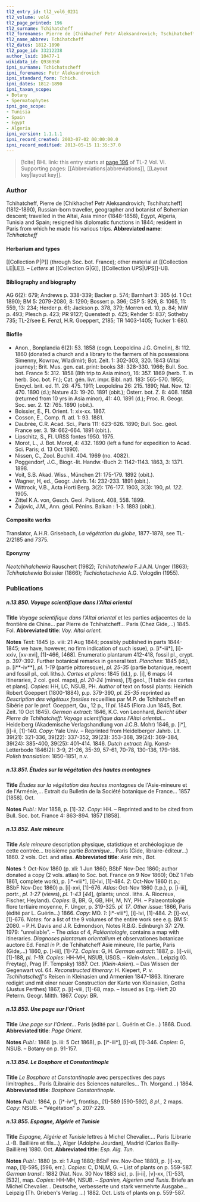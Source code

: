 ```yaml
---
tl2_entry_id: tl2_vol6_0231
tl2_volume: vol6
tl2_page_printed: 196
tl2_surname: Tchihatcheff
tl2_forenames: Pierre de [Chikhachef Petr Aleksandrovich; Tschihatcheff]
tl2_name_abbrev: Tchihatcheff
tl2_dates: 1812-1890
tl2_page_id: 33212238
author_lsid: 10477-1
wikidata_id: Q936950
ipni_surname: Tchichatscheff
ipni_forenames: Petr Aleksandrovich
ipni_standard_form: Tchich.
ipni_dates: 1812-1890
ipni_taxon_scope: 
- Botany
- Spermatophytes
ipni_geo_scope: 
- Tunisia
- Spain
- Egypt
- Algeria
ipni_version: 1.1.1.1
ipni_record_created: 2003-07-02 00:00:00.0
ipni_record_modified: 2013-05-15 11:35:37.0
---
```



> [!cite] BHL link: this entry starts at [page 196](https://www.biodiversitylibrary.org/page/33212238) of TL-2 Vol. VI.
> Supporting pages: [[Abbreviations|abbreviations]], [[Layout key|layout key]].

### Author

Tchihatcheff, Pierre de \[Chikhachef Petr Aleksandrovich; Tschihatcheff\] (1812-1890), Russian-born traveller, geographer and botanist of Bohemian descent; travelled in the Altai, Asia minor (1848-1858), Egypt, Algeria, Tunisia and Spain; resigned his diplomatic functions in 1844; resident in Paris from which he made his various trips. 
**Abbreviated name**: *Tchihatcheff*

#### Herbarium and types

[[Collection P|P]] (through Soc. bot. France); other material at [[Collection LE|LE]]. – *Letters* at [[Collection G|G]], [[Collection UPS|UPS]]-UB.

#### Bibliography and biography

AG 6(2): 679; Andrews p. 338-339; Backer p. 574; Barnhart 3: 365 (d. 1 Oct 1890); BM 5: 2079-2080, 8: 1290; Bossert p. 396; CSP 5: 926, 8: 1065, 11: 559, 13: 234; Herder p. 61; Jackson p. 378, 379; Morren ed. 10, p. 84; MW p. 493; Plesch p. 423; PR 9127; Quenstedt p. 425; Rehder 5: 837; Sotheby 735; TL-2/see E. Fenzl, H.R. Goeppert, 2185; TR 1403-1405; Tucker 1: 680.

#### Biofile

- Anon., Bonplandia 6(2): 53. 1858 (cogn. Leopoldina J.G. Gmelin), 8: 112. 1860 (donated a church and a library to the farmers of his possessions Simenny, Kowrow, Wladimir); Bot. Zeit. 1: 302-303, 320. 1843 (Altai journey); Brit. Mus. gen. cat. print: books 38: 328-330. 1966; Bull. Soc. bot. France 5: 312. 1858 (8th trip to Asia minor), 16: 357. 1869 (herb. T. in herb. Soc. bot. Fr.); Cat. gén. livr. impr. Bibl. natl. 183: 565-570. 1955; Encycl. brit. ed. 11. 26: 475. 1911; Leopoldina 26: 215. 1890; Nat. Nov. 12: 470. 1890 (d.); Nature 43: 19-20. 1891 (obit.); Österr. bot. Z. 8: 408. 1858 (returned from 10 yrs in Asia minor), 41: 40. 1891 (d.); Proc. R. Geogr. Soc. ser. 2. 12: 765. 1890 (obit.).
- Boissier, E., Fl. Orient. 1: xix-xx. 1867.
- Cosson, E., Comp. fl. atl. 1: 93. 1881.
- Daubrée, C.R. Acad. Sci., Paris 111: 623-626. 1890; Bull. Soc. géol. France ser. 3. 19: 662-664. 1891 (obit.).
- Lipschitz, S., Fl. URSS fontes 1950. 1975.
- Morot, L., J. Bot. Morot, 4: 432. 1890 (left a fund for expedition to Acad. Sci. Paris; d. 13 Oct 1890).
- Nissen, C., Zool. Buchill. 404. 1969 (no. 4082).
- Poggendorf, J.C., Biogr.-lit. Handw.-Buch 2: 1142-1143. 1863, 3: 1371. 1898.
- Voit, S.B. Akad. Wiss., München 21: 175-179. 1892 (obit.).
- Wagner, H, ed., Geogr. Jahrb. 14: 232-233. 1891 (obit.).
- Wittrock, V.B., Acta Horti Berg. 3(2): 176-177. 1903, 3(3): 190, *pl. 122*. 1905.
- Zittel K.A. von, Gesch. Geol. Paläont. 408, 558. 1899.
- Žujovic, J.M., Ann. géol. Pénins. Balkan : 1-3. 1893 (obit.).

#### Composite works

Translator, A.H.R. Grisebach, *La végétation du globe*, 1877-1878, see TL-2/2185 and 7375.

#### Eponymy

*Neotchihalchewia* Rauschert (1982); *Tchihatchewia* F.J.A.N. Unger (1863); *Tchihatchewia* Boissier (1866); *Tschichatschevia* A.G. Vologdin (1955).

### Publications

##### n.13.850. Voyage scientifique dans l'Altai oriental

**Title**
*Voyage scientifique dans l'Altai oriental* et les parties adjacentes de la frontière de Chine... par Pierre de Tchihatcheff... Paris (Chez Gide,...) 1845. Fol.
**Abbreviated title**: *Voy. Altai orient.*

**Notes**
*Text*: 1845 (p. viii: 21 Aug 1844; possibly published in parts 1844-1845; we have, however, no firm indication of such issue), p. \[i\*-iii\*\], \[i\]-xxiv, \[xv-xvi\], \[1\]-466, \[468\]. Enumeratio plantarum 412-418, fossil pl., crypt. p. 397-392. Further botanical remarks in general text.
*Planches*: 1845 (id.), p. \[i\*\*-iv\*\*\], *pl. 1-19* (partie pittoresque), *pl. 25-35* (partie botanique, recent and fossil pl., col. liths.).
*Cartes et plans*: 1845 (id.), p. \[i\], 6 maps (4 itineraries, 2 col. geol. maps), *pl. 20-24* (mines), \[*1*\] geol., \[1 table des cartes et plans\].
*Copies*: HH, LC, NSUB, PH.
*Author* of text on fossil plants: Heinich Robert Goeppert (1800-1884), p.p. 379-390, *pl. 25-35* reprinted as *Description des végétaux fossiles* recueillies par M.P. de Tchihatcheff en Sibérie par le prof. Goeppert, Qu., 12 p., *11 pl*. 1845 (Flora Jun 1845, Bot. Zeit. 10 Oct 1845).
*German extract*: 1846, K.C. von Leonhard, *Bericht über Pierre de Tchihatcheff*: *Voyage scientifique dans l'Altai oriental*... Heidelberg (Akademische Verlagshandlung von J.C.B. Mohr) 1846, p. \[i\*\], \[i\]-ii, \[1\]-140. *Copy*: Yale Univ. – Reprinted from Heidelberger Jahrb. Lit. 39(21): 321-336, 39(22): 337-352, 39(23): 353-368, 39(24): 369-384, 39(24): 385-400, 39(25): 401-414. 1846.
*Dutch extract*: Alg. Konst- Letterbode 1846(2): 3-9, 21-26, 35-39, 57-61, 70-78, 130-136, 179-186.
*Polish translation*: 1850-1851, n.v.

##### n.13.851. Études sur la végétation des hautes montagnes

**Title**
*Études sur la végétation des hautes montagnes* de l'Asie-mineure et de l'Arménie,... Extrait du Bulletin de la Société botanique de France... 1857 \[1858\]. Oct.

**Notes**
*Publ*.: Mar 1858, p. \[1\]-32. *Copy*: HH. – Reprinted and to be cited from Bull. Soc. bot. France 4: 863-894. 1857 \[1858\].

##### n.13.852. Asie mineure

**Title**
*Asie mineure* description physique, statistique et archéologique de cette contrée... troisième partie *Botanique*... Paris (Gide, libraire-éditeur...) 1860. 2 vols. Oct. and atlas.
**Abbreviated title**: *Asie min., Bot.*

**Notes**
*1*: Oct-Nov 1860 (p. xli: 1 Jun 1860; BSbF Nov-Dec 1860; author donated a copy (2 vols. atlas) to Soc. bot. France on 9 Nov 1860); ÖbZ 1 Feb 1861, complete work), p. \[i\*-viii\*\], \[i\]-lvi, \[1\]-484.
*2*: Oct-Nov 1860 (t.p.; BSbF Nov-Dec 1860) p. \[i\]-xvi, \[1\]-676. *Atlas*: Oct-Nov 1860 (t.p.), p. \[i-iii\], portr., *pl. 1-27* (views), *pl. 1-43* \[*44*\], (plants; uncol. liths. A. Riocreux, Fischer, Heyland).
*Copies*: B, BR, G, GB, HH, M, NY, PH. – Palaeontologie flore tertiaire moyenne, F. Unger, p. 319-325. *pl. 17*.
*Other issue*: 1866, Paris (édité par L. Guérin...) 1866. *Copy*: MO.
*1*: \[i\*-viii\*\], \[i\]-lvi, \[1\]-484.
*2*: \[i\]-xvi, \[1\]-676.
*Notes*: for a list of the 9 volumes of the entire work see e.g. BM 5: 2080. – P.H. Davis and J.R. Edmondson, Notes R.B.G. Edinburgh 37: 279. 1979: "unreliable". – The *atlas* of 4, *Paléontologie*, contains a map with itineraries.
*Diagnoses plantarum orientalium* et observationes botanicae auctore Ed. Fenzl *in* P. de Tchihatcheff Asie mineure, IIIe partie, Paris (Gide,...) 1860, p. \[i-iii\], \[1\]-72. *Copies*: G, H.
*German extract*: 1887, p. \[i\]-viii, \[1\]-188, *pl. 1-19. Copies*: HH-MH, NSUB, USGS. – *Klein-Asien*... Leipzig (G. Freytag), Prag (F. Tempsky) 1887. Oct. (*Klein-Asien*). – Das Wissen der Gegenwart vol. 64.
*Reconstructed itinerary*: H. Kiepert, *P. v. Tschihatscheff's* Reisen in Kleinasien und Armenien 1847-1863. Itinerare redigirt und mit einer neuer Construction der Karte von Kleinasien, Gotha (Justus Perthes) 1867, p. \[i\]-viii, \[1\]-68, map. – Issued as Erg.-Heft 20 Peterm. Geogr. Mitth. 1867. *Copy*: BR.

##### n.13.853. Une page sur l'Orient

**Title**
*Une page sur l'Orient*... Paris (édité par L. Guérin et Cie...) 1868. Duod.
**Abbreviated title**: *Page Orient*.

**Notes**
*Publ*.: 1868 (p. iii: 5 Oct 1868), p. \[i\*-iii\*\], \[i\]-xii, \[1\]-346. *Copies*: G, NSUB. – Botany on p. 91-157.

##### n.13.854. Le Bosphore et Constantinople

**Title**
*Le Bosphore et Constantinople* avec perspectives des pays limitrophes... Paris (Librairie des Sciences naturelles... Th. Morgand...) 1864.
**Abbreviated title**: *Bosphore Constantinople*.

**Notes**
*Publ*.: 1864, p. \[i\*-iv\*\], frontisp., \[1\]-589 \[590-592\], *8 pl*., 2 maps. *Copy*: NSUB. – "Végétation" p. 207-229.

##### n.13.855. Espagne, Algérie et Tunisie

**Title**
*Espagne, Algérie et Tunisie* lettres à Michel Chevalier.... Paris (Librarie J.-B. Baillière et fils...), Alger (Adolphe Jourdan), Madrid (Carlos Bailly-Baillière) 1880. Oct.
**Abbreviated title**: *Esp. Alg. Tun.*

**Notes**
*Publ*.: 1880 (p. xi: 1 Aug 1880; BSbF rev. Nov-Dec 1880), p. \[i\]-xx, map, \[1\]-595, \[596, err.\]. *Copies*: C, DNLM, G. – List of plants on p. 559-587.
*German transl*.: 1882 (Nat. Nov. 30 Nov 1883 sic), p. \[i-ii\], \[v\]-xx, \[1\]-531, \[532\], map.
*Copies*: HH-MH, NSUB. – *Spanien, Algerien und Tunis*. Briefe an Michel Chevalier... Deutsche, verbesserte und stark vermehrte Ausgabe... Leipzig (Th. Grieben's Verlag ...) 1882. Oct. Lists of plants on p. 559-587.

